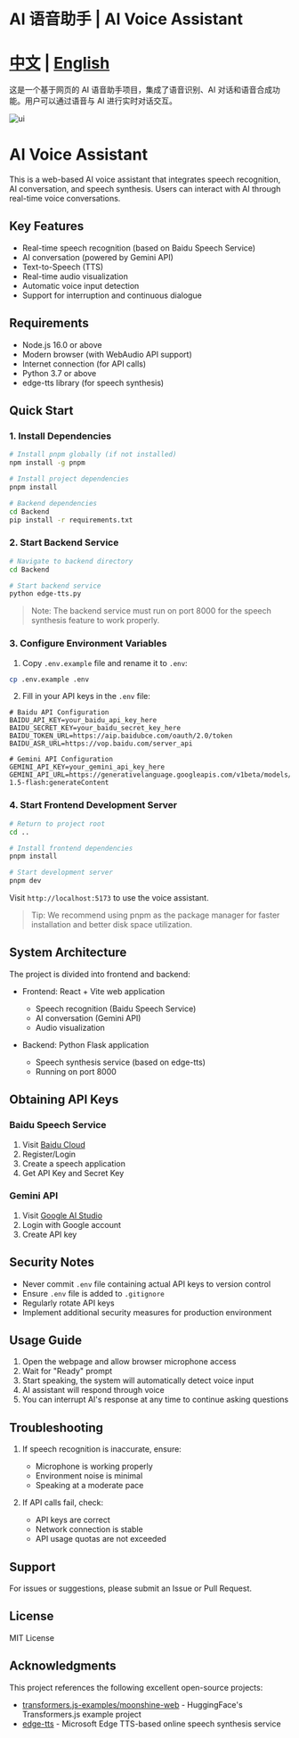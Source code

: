 # AI 语音助手 | AI Voice Assistant


[中文](#ai-语音助手) | [English](#ai-voice-assistant)
=======

这是一个基于网页的 AI 语音助手项目，集成了语音识别、AI 对话和语音合成功能。用户可以通过语音与 AI 进行实时对话交互。

![ui](https://github.com/user-attachments/assets/84eed350-6ecd-420d-8cb3-edf66e502783)

# AI Voice Assistant

This is a web-based AI voice assistant that integrates speech recognition, AI conversation, and speech synthesis. Users can interact with AI through real-time voice conversations.

## Key Features

- Real-time speech recognition (based on Baidu Speech Service)
- AI conversation (powered by Gemini API)
- Text-to-Speech (TTS)
- Real-time audio visualization
- Automatic voice input detection
- Support for interruption and continuous dialogue

## Requirements

- Node.js 16.0 or above
- Modern browser (with WebAudio API support)
- Internet connection (for API calls)
- Python 3.7 or above
- edge-tts library (for speech synthesis)

## Quick Start

### 1. Install Dependencies

```bash
# Install pnpm globally (if not installed)
npm install -g pnpm

# Install project dependencies
pnpm install

# Backend dependencies
cd Backend
pip install -r requirements.txt
```

### 2. Start Backend Service

```bash
# Navigate to backend directory
cd Backend

# Start backend service
python edge-tts.py
```

> Note: The backend service must run on port 8000 for the speech synthesis feature to work properly.

### 3. Configure Environment Variables

1. Copy `.env.example` file and rename it to `.env`:
```bash
cp .env.example .env
```

2. Fill in your API keys in the `.env` file:

```plaintext
# Baidu API Configuration
BAIDU_API_KEY=your_baidu_api_key_here
BAIDU_SECRET_KEY=your_baidu_secret_key_here
BAIDU_TOKEN_URL=https://aip.baidubce.com/oauth/2.0/token
BAIDU_ASR_URL=https://vop.baidu.com/server_api

# Gemini API Configuration
GEMINI_API_KEY=your_gemini_api_key_here
GEMINI_API_URL=https://generativelanguage.googleapis.com/v1beta/models/gemini-1.5-flash:generateContent
```

### 4. Start Frontend Development Server

```bash
# Return to project root
cd ..

# Install frontend dependencies
pnpm install

# Start development server
pnpm dev
```

Visit `http://localhost:5173` to use the voice assistant.

> Tip: We recommend using pnpm as the package manager for faster installation and better disk space utilization.

## System Architecture

The project is divided into frontend and backend:

- Frontend: React + Vite web application
  - Speech recognition (Baidu Speech Service)
  - AI conversation (Gemini API)
  - Audio visualization

- Backend: Python Flask application
  - Speech synthesis service (based on edge-tts)
  - Running on port 8000

## Obtaining API Keys

### Baidu Speech Service
1. Visit [Baidu Cloud](https://cloud.baidu.com/)
2. Register/Login
3. Create a speech application
4. Get API Key and Secret Key

### Gemini API
1. Visit [Google AI Studio](https://makersuite.google.com/app/apikey)
2. Login with Google account
3. Create API key

## Security Notes

- Never commit `.env` file containing actual API keys to version control
- Ensure `.env` file is added to `.gitignore`
- Regularly rotate API keys
- Implement additional security measures for production environment

## Usage Guide

1. Open the webpage and allow browser microphone access
2. Wait for "Ready" prompt
3. Start speaking, the system will automatically detect voice input
4. AI assistant will respond through voice
5. You can interrupt AI's response at any time to continue asking questions

## Troubleshooting

1. If speech recognition is inaccurate, ensure:
   - Microphone is working properly
   - Environment noise is minimal
   - Speaking at a moderate pace

2. If API calls fail, check:
   - API keys are correct
   - Network connection is stable
   - API usage quotas are not exceeded

## Support

For issues or suggestions, please submit an Issue or Pull Request.

## License

MIT License

## Acknowledgments

This project references the following excellent open-source projects:

- [transformers.js-examples/moonshine-web](https://github.com/huggingface/transformers.js-examples/tree/main/moonshine-web) - HuggingFace's Transformers.js example project
- [edge-tts](https://github.com/lyz1810/edge-tts) - Microsoft Edge TTS-based online speech synthesis service
